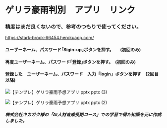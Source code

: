 # ゲリラ豪雨判別　アプリ　リンク　　
### 精度はまだ良くないので、参考のつもりで使ってください。
<https://stark-brook-66454.herokuapp.com/>


#### ユーザーネーム、パスワード｢Sigin-up｣ボタンを押す。　　(初回のみ)

#### 再度ユーザーネーム、パスワード｢登録｣ボタンを押す。　(初回のみ)

#### 登録した　ユーザーネーム、パスワード　入力「login」ボタンを押す　(2回目以降)

![【テンプレ】ゲリラ豪雨予想アプリ pptx  pptx (3)](https://user-images.githubusercontent.com/89686271/153700260-3365d3f3-66cc-47ef-bd62-7adc2c299717.png)

![【テンプレ】ゲリラ豪雨予想アプリ pptx  pptx (2)](https://user-images.githubusercontent.com/89686271/153700267-520c9d51-6bac-4b39-b407-0d133a9ed804.png)

##### 株式会社キカガク様の「AI人材育成長期コース」での学習で得た知識を元に作成しました。
